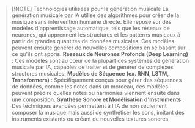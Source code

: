 
> [!NOTE] Technologies utilisées pour la génération musicale
La génération musicale par IA utilise des algorithmes pour créer de la musique sans intervention humaine directe. Elle repose sur des modèles d'apprentissage automatique, tels que les réseaux de neurones, qui apprennent les structures et les patterns musicaux à partir de grandes quantités de données musicales. Ces modèles peuvent ensuite générer de nouvelles compositions en se basant sur ce qu'ils ont appris. 
**Réseaux de Neurones Profonds (Deep Learning)** : Ces modèles sont au cœur de la plupart des systèmes de génération musicale par IA, capables de traiter et de générer de complexes structures musicales.
**Modèles de Séquence (ex. RNN, LSTM, Transformers)** : Spécifiquement conçus pour gérer des séquences de données, comme les notes dans un morceau, ces modèles peuvent prédire quelles notes ou harmonies viennent ensuite dans une composition. **Synthèse Sonore et Modélisation d'Instruments** : Des techniques avancées permettent à l'IA de non seulement composer la musique mais aussi de synthétiser les sons, imitant des instruments existants ou créant de nouvelles textures sonores.




